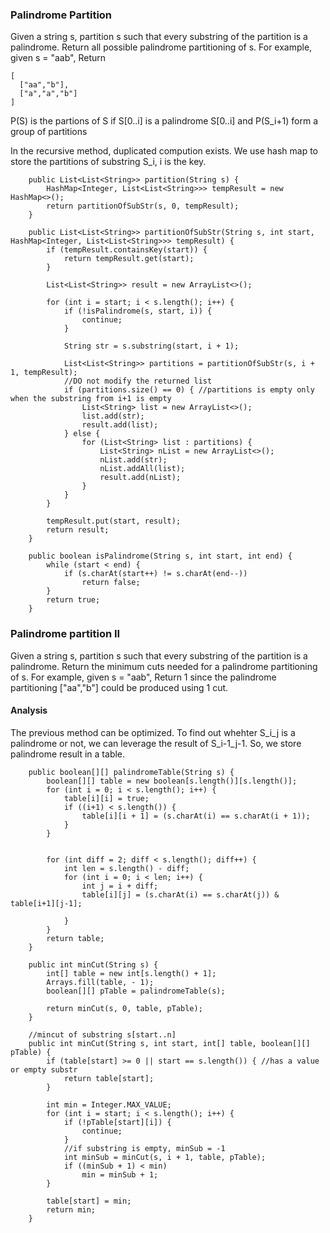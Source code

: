 ### Palindrome Partition

Given a string s, partition s such that every substring of the partition is a palindrome.
Return all possible palindrome partitioning of s.
For example, given s = "aab",
Return

```
[
  ["aa","b"],
  ["a","a","b"]
]
```

P(S) is the partions of S
if S[0..i] is a palindrome
   S[0..i] and P(S_i+1) form a group of partitions
   
In the recursive method, duplicated compution exists. We use hash map to store the partitions of
substring S_i, i is the key.

```
    public List<List<String>> partition(String s) {
        HashMap<Integer, List<List<String>>> tempResult = new HashMap<>();
        return partitionOfSubStr(s, 0, tempResult);
    }

    public List<List<String>> partitionOfSubStr(String s, int start, HashMap<Integer, List<List<String>>> tempResult) {
        if (tempResult.containsKey(start)) {
            return tempResult.get(start);
        }

        List<List<String>> result = new ArrayList<>();

        for (int i = start; i < s.length(); i++) {
            if (!isPalindrome(s, start, i)) {
                continue;
            }

            String str = s.substring(start, i + 1);

            List<List<String>> partitions = partitionOfSubStr(s, i + 1, tempResult);
            //DO not modify the returned list
            if (partitions.size() == 0) { //partitions is empty only when the substring from i+1 is empty
                List<String> list = new ArrayList<>();
                list.add(str);
                result.add(list);
            } else {
                for (List<String> list : partitions) {
                    List<String> nList = new ArrayList<>();
                    nList.add(str);
                    nList.addAll(list);
                    result.add(nList);
                }
            }
        }

        tempResult.put(start, result);
        return result;
    }

    public boolean isPalindrome(String s, int start, int end) {
        while (start < end) {
            if (s.charAt(start++) != s.charAt(end--))
                return false;
        }
        return true;
    }
```

### Palindrome partition II

Given a string s, partition s such that every substring of the partition is a palindrome.
Return the minimum cuts needed for a palindrome partitioning of s.
For example, given s = "aab",
Return 1 since the palindrome partitioning ["aa","b"] could be produced using 1 cut. 

#### Analysis

The previous method can be optimized. To find out whehter S_i_j is a palindrome or not, we can leverage the result of S_i-1_j-1.
So, we store palindrome result in a table.

```
    public boolean[][] palindromeTable(String s) {
        boolean[][] table = new boolean[s.length()][s.length()];
        for (int i = 0; i < s.length(); i++) {
            table[i][i] = true;
            if ((i+1) < s.length()) {
                table[i][i + 1] = (s.charAt(i) == s.charAt(i + 1));
            }
        }


        for (int diff = 2; diff < s.length(); diff++) {
            int len = s.length() - diff;
            for (int i = 0; i < len; i++) {
                int j = i + diff;
                table[i][j] = (s.charAt(i) == s.charAt(j)) & table[i+1][j-1];

            }
        }
        return table;
    }

    public int minCut(String s) {
        int[] table = new int[s.length() + 1];
        Arrays.fill(table, - 1);
        boolean[][] pTable = palindromeTable(s);

        return minCut(s, 0, table, pTable);
    }

    //mincut of substring s[start..n]
    public int minCut(String s, int start, int[] table, boolean[][] pTable) {
        if (table[start] >= 0 || start == s.length()) { //has a value or empty substr
            return table[start];
        }

        int min = Integer.MAX_VALUE;
        for (int i = start; i < s.length(); i++) {
            if (!pTable[start][i]) {
                continue;
            }
            //if substring is empty, minSub = -1
            int minSub = minCut(s, i + 1, table, pTable);
            if ((minSub + 1) < min)
                min = minSub + 1;
        }

        table[start] = min;
        return min;
    }
```
